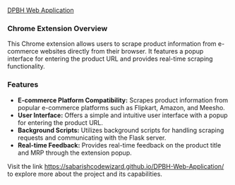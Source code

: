 

[DPBH Web Application](https://sabarishcodewizard.github.io/DPBH-Web-Application/)

### Chrome Extension Overview

This Chrome extension allows users to scrape product information from e-commerce websites directly from their browser. It features a popup interface for entering the product URL and provides real-time scraping functionality.

### Features

- **E-commerce Platform Compatibility:** Scrapes product information from popular e-commerce platforms such as Flipkart, Amazon, and Meesho.
- **User Interface:** Offers a simple and intuitive user interface with a popup for entering the product URL.
- **Background Scripts:** Utilizes background scripts for handling scraping requests and communicating with the Flask server.
- **Real-time Feedback:** Provides real-time feedback on the product title and MRP through the extension popup.

Visit the link  https://sabarishcodewizard.github.io/DPBH-Web-Application/ to explore more about the project and its capabilities.









